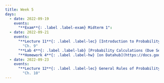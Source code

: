 ```yaml
---
title: Week 5
days:
  - date: 2022-09-19
    events:
      "**Exam**{: .label .label-exam} Midterm 1":
  - date: 2022-09-21
    events:
      "**Lecture 11**{: .label .label-lec} [Introduction to Probability](https://ph142-ucb.github.io/fa22/src/lec/011_Intro-probability.pdf)": 
        "Ch. 9"
      "**Lab 4**{: .label .label-lab} [Probability Calculations (Due September 23)](https://docs.google.com/presentation/d/18gfkPx1OmM-i9JM3Il0n2rd6efNcEzYF4qcatCebvLw/edit?usp=sharing)":
      "**Homework 4**{: .label .label-hw} [on Datahub](https://docs.google.com/presentation/d/18gfkPx1OmM-i9JM3Il0n2rd6efNcEzYF4qcatCebvLw/edit?usp=sharing)":
  - date: 2022-09-23
    events:
      "**Lecture 12**{: .label .label-lec} General Rules of Probability":
        "Ch. 10"
---
```

